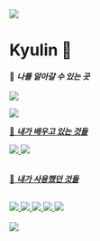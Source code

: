 <img src="https://capsule-render.vercel.app/api?type=waving&color=0:ed9d0b,100:f94001&height=300&section=header&text=Hello,%20World!&fontSize=90" />

# Kyulin 🫶
🍊 ***나를 알아갈 수 있는 곳***
<br>
<br>
<a href="https://www.notion.so/0f9b079b73864de8a35df2cc33ad9515?pvs=4"><img src="https://img.shields.io/badge/Notion-000000?style=flat&logo=Notion&logoColor=white" />



<img src="https://github-readme-stats.vercel.app/api/top-langs/?username=kyulin-Kim&layout=compact"> 


🌱 ***내가 배우고 있는 것들***
<div align="left">
	<img src="https://img.shields.io/badge/Java-007396?style=flat&logo=Java&logoColor=white" />
	<img src="https://img.shields.io/badge/MariaDB-003545?style=flat&logo=MariaDB&logoColor=white" />

  	
</div>
<br>

🌱 ***내가 사용했던 것들***
<br>
<br>
<div align = "left">
<img src="https://img.shields.io/badge/Oracle-F80000?style=flat&logo=Oracle&logoColor=white" />
<img src="https://img.shields.io/badge/Android Studio-3DDC84?style=flat&logo=Android Studio&logoColor=white" />
 <img src="https://img.shields.io/badge/JavaScript-F7DF1E?style=flat&logo=JavaScript&logoColor=white" />
  <img src="https://img.shields.io/badge/MySQL-4479A1?style=flat&logo=MySQL&logoColor=white" />
<img src="https://img.shields.io/badge/Python-3776AB?style=flat&logo=Python&logoColor=white" />	
</div>
<br>



<img src="https://capsule-render.vercel.app/api?type=waving&color=0:ed9d0b,100:f94001&height=100&section=footer" />
<!--
**kyulin-Kim/kyulin-Kim** is a ✨ _special_ ✨ repository because its `README.md` (this file) appears on your GitHub profile.



Here are some ideas to get you started:

- 🔭 I’m currently working on ...
- 🌱 I’m currently learning ...
- 👯 I’m looking to collaborate on ...
- 🤔 I’m looking for help with ...
- 💬 Ask me about ...
- 📫 How to reach me: ...
- 😄 Pronouns: ...
- ⚡ Fun fact: ...
-->

